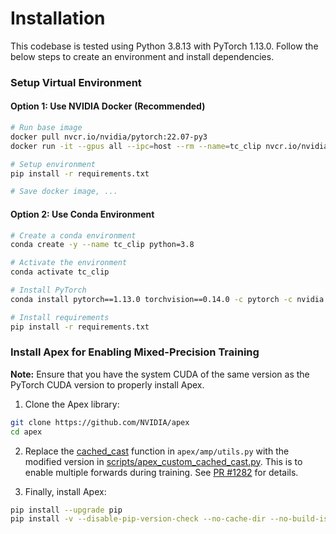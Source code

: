 # Installation

This codebase is tested using Python 3.8.13 with PyTorch 1.13.0. Follow the below steps to create an environment and install dependencies.

### Setup Virtual Environment

#### Option 1: Use NVIDIA Docker (Recommended)

```bash
# Run base image
docker pull nvcr.io/nvidia/pytorch:22.07-py3
docker run -it --gpus all --ipc=host --rm --name=tc_clip nvcr.io/nvidia/pytorch:22.07-py3

# Setup environment
pip install -r requirements.txt

# Save docker image, ...
```

#### Option 2: Use Conda Environment

```bash
# Create a conda environment
conda create -y --name tc_clip python=3.8

# Activate the environment
conda activate tc_clip

# Install PyTorch
conda install pytorch==1.13.0 torchvision==0.14.0 -c pytorch -c nvidia

# Install requirements
pip install -r requirements.txt
```

### Install Apex for Enabling Mixed-Precision Training

**Note:** Ensure that you have the system CUDA of the same version as the PyTorch CUDA version to properly install Apex.

1. Clone the Apex library:

```bash
git clone https://github.com/NVIDIA/apex
cd apex
```

2. Replace the [cached_cast](https://github.com/NVIDIA/apex/blob/810ffae374a2b9cb4b5c5e28eaeca7d7998fca0c/apex/amp/utils.py#L90-L122) function in `apex/amp/utils.py` with the modified version in [scripts/apex_custom_cached_cast.py](../scripts/apex_custom_cached_cast.py). This is to enable multiple forwards during training. See [PR #1282](https://github.com/NVIDIA/apex/pull/1282) for details.

3. Finally, install Apex:

```bash
pip install --upgrade pip
pip install -v --disable-pip-version-check --no-cache-dir --no-build-isolation --config-settings "--build-option=--cpp_ext" --config-settings "--build-option=--cuda_ext" ./
```
